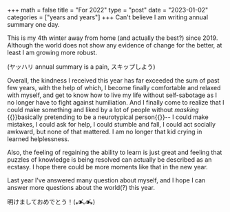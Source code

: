 +++
math = false 
title = "For 2022"
type = "post"
date = "2023-01-02"
categories = ["years and years"]
+++
Can't believe I am writing annual summary one day.

This is my 4th winter away from home (and actually the best?) since 2019. Although the world does not show any evidence of change for the better, at least I am growing more robust.
<!--more-->
(ヤッハリ annual summary is a pain, スキップしよう)

Overall, the kindness I received this year has far exceeded the sum of past few years, with the help of which, I become finally comfortable and relaxed with myself, and get to know how to live my life without self-sabotage as I no longer have to fight against humiliation. And I finally come to realize that I could make something and liked by a lot of people without *masking* {{<sidenote>}}basically pretending to be a neurotypical person{{</sidenote>}}-- I could make mistakes, I could ask for help, I could stumble and fall, I could act socially awkward, but none of that mattered. I am no longer that kid crying in learned helplessness.

Also, the feeling of regaining the ability to learn is just great and feeling that puzzles of knowledge is being resolved can actually be described as an ecstasy. I hope there could be more moments like that in the new year.

Last year I've answered many question about myself, and I hope I can answer more questions about the world(?) this year.

明けましておめでとう！(⁎⁍̴̛ᴗ⁍̴̛⁎)




